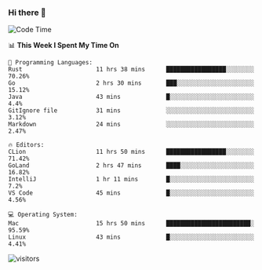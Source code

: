 ### Hi there 👋

<!--
**CrazyCollin/crazycollin** is a ✨ _special_ ✨ repository because its `README.md` (this file) appears on your GitHub profile.

Here are some ideas to get you started:

- 🔭 I’m currently working on ...
- 🌱 I’m currently learning ...
- 👯 I’m looking to collaborate on ...
- 🤔 I’m looking for help with ...
- 💬 Ask me about ...
- 📫 How to reach me: ...
- 😄 Pronouns: ...
- ⚡ Fun fact: ...
-->

<!--START_SECTION:waka-->
![Code Time](http://img.shields.io/badge/Code%20Time-22%20hrs%203%20mins-blue)

📊 **This Week I Spent My Time On** 

```text
💬 Programming Languages: 
Rust                     11 hrs 38 mins      █████████████████░░░░░░░░   70.26% 
Go                       2 hrs 30 mins       ███░░░░░░░░░░░░░░░░░░░░░░   15.12% 
Java                     43 mins             █░░░░░░░░░░░░░░░░░░░░░░░░   4.4% 
GitIgnore file           31 mins             ░░░░░░░░░░░░░░░░░░░░░░░░░   3.12% 
Markdown                 24 mins             ░░░░░░░░░░░░░░░░░░░░░░░░░   2.47%

🔥 Editors: 
CLion                    11 hrs 50 mins      █████████████████░░░░░░░░   71.42% 
GoLand                   2 hrs 47 mins       ████░░░░░░░░░░░░░░░░░░░░░   16.82% 
IntelliJ                 1 hr 11 mins        █░░░░░░░░░░░░░░░░░░░░░░░░   7.2% 
VS Code                  45 mins             █░░░░░░░░░░░░░░░░░░░░░░░░   4.56%

💻 Operating System: 
Mac                      15 hrs 50 mins      ████████████████████████░   95.59% 
Linux                    43 mins             █░░░░░░░░░░░░░░░░░░░░░░░░   4.41%

```


<!--END_SECTION:waka-->


![visitors](https://visitor-badge.glitch.me/badge?page_id=crazycollin.crazycollin&left_color=green&right_color=red)

